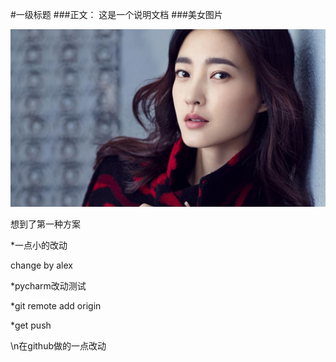 #一级标题
###正文：
   这是一个说明文档
###美女图片

!['beautiful girl likunWang'](./yun.jpg)

想到了第一种方案

*一点小的改动

change by alex

*pycharm改动测试

*git remote add origin

*get push

\n在github做的一点改动

